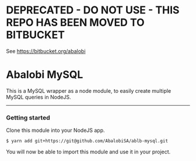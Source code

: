 # DEPRECATED - DO NOT USE - THIS REPO HAS BEEN MOVED TO BITBUCKET
See https://bitbucket.org/abalobi

# Abalobi MySQL

This is a MySQL wrapper as a node module, to easily create multiple MySQL queries in NodeJS.

---------------

### Getting started

Clone this module into your NodeJS app.

    $ yarn add git+https://git@github.com/AbalobiSA/ablb-mysql.git

You will now be able to import this module and use it in your project.
